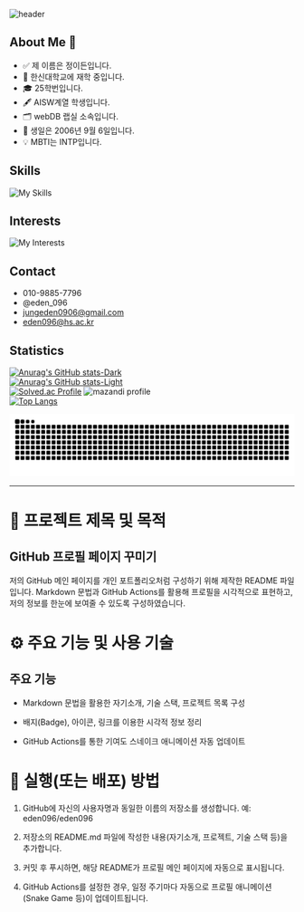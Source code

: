 ![header](https://capsule-render.vercel.app/api?type=waving&color=gradient&height=400&section=header&text=Hello%20World!)

<!-- 자기소개-->
## About Me 👋 

- ✅ 제 이름은 정이든입니다.
- 🏫 한신대학교에 재학 중입니다.
- 🎓 25학번입니다.
- 🖋️ AISW계열 학생입니다.
- 🗂️ webDB 랩실 소속입니다.
- 🎂 생일은 2006년 9월 6일입니다.
- 💡 MBTI는 INTP입니다.


<!-- 주요 기술-->
## Skills

![My Skills](https://skillicons.dev/icons?i=py,c,html,css,js)



<!-- 관심 기술-->
## Interests

![My Interests](https://skillicons.dev/icons?i=tensorflow,unity,unrealengine)


<!-- 연락처-->
## Contact

- 010-9885-7796
- @eden_096
- jungeden0906@gmail.com
- eden096@hs.ac.kr

<!-- 활동 스택택-->
## Statistics

[![Anurag's GitHub stats-Dark](https://github-readme-stats.vercel.app/api?username=eden096&show_icons=true&theme=dark#gh-dark-mode-only)](https://github.com/eden096/github-readme-stats#gh-dark-mode-only)
<br/>
[![Anurag's GitHub stats-Light](https://github-readme-stats.vercel.app/api?username=eden096&show_icons=true&theme=default#gh-light-mode-only)](https://github.com/eden096/github-readme-stats#gh-light-mode-only) 
<br/>
[![Solved.ac Profile](http://mazassumnida.wtf/api/v2/generate_badge?boj=eden096)](https://solved.ac/eden096/)
![mazandi profile](http://mazandi.herokuapp.com/api?handle=eden096&theme=warm)
<br/>
[![Top Langs](https://github-readme-stats.vercel.app/api/top-langs/?username=eden096)](https://github.com/anuraghazra/github-readme-stats)

<div align="center">
  <img src="https://github.com/eden096/eden096/blob/output/github-contribution-grid-snake.svg">
</div>

---

# 🧩 프로젝트 제목 및 목적

## GitHub 프로필 페이지 꾸미기 
저의 GitHub 메인 페이지를 개인 포트폴리오처럼 구성하기 위해 제작한 README 파일입니다.
Markdown 문법과 GitHub Actions를 활용해 프로필을 시각적으로 표현하고,
저의 정보를 한눈에 보여줄 수 있도록 구성하였습니다.

# ⚙️ 주요 기능 및 사용 기술
## 주요 기능

- Markdown 문법을 활용한 자기소개, 기술 스택, 프로젝트 목록 구성

- 배지(Badge), 아이콘, 링크를 이용한 시각적 정보 정리

- GitHub Actions를 통한 기여도 스네이크 애니메이션 자동 업데이트

# 🚀 실행(또는 배포) 방법

1. GitHub에 자신의 사용자명과 동일한 이름의 저장소를 생성합니다.
예: eden096/eden096

2. 저장소의 README.md 파일에 작성한 내용(자기소개, 프로젝트, 기술 스택 등)을 추가합니다.

3. 커밋 후 푸시하면, 해당 README가 프로필 메인 페이지에 자동으로 표시됩니다.

4. GitHub Actions를 설정한 경우, 일정 주기마다 자동으로 프로필 애니메이션(Snake Game 등)이 업데이트됩니다.

